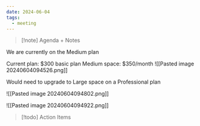 ```yaml
---
date: 2024-06-04
tags:
  - meeting
---
```

> [!note] Agenda + Notes
> 

We are currently on the Medium plan

Current plan: $300 basic plan
Medium space: $350/month
![[Pasted image 20240604094526.png]]

Would need to upgrade to Large space on a Professional plan

![[Pasted image 20240604094802.png]]

![[Pasted image 20240604094922.png]]

> [!todo] Action Items

